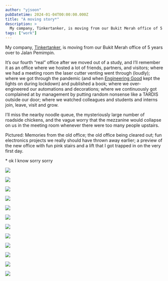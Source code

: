 ```yaml
---
author: "yjsoon"
pubDatetime: 2024-01-04T00:00:00.000Z
title: "A moving story*"
description: >
  My company, Tinkertanker, is moving from our Bukit Merah office of 5 years over to Jalan Pemimpin.It’s our fourth “real” office after we moved out of ...
tags: ["work"] 
---
```



My company, [Tinkertanker](https://tinkertanker.com), is moving from our Bukit Merah office of 5 years over to Jalan Pemimpin.  
  
It’s our fourth “real” office after we moved out of a study, and I’ll remember it as an office where we hosted a lot of friends, partners, and visitors; where we had a meeting room the laser cutter venting went through (loudly); where we got through the pandemic (and when [Engineering Good](https://engineeringgood.org) kept the lights on during lockdown) and published a book; where we over-engineered our automations and decorations; where we continuously got complained at by management by putting random nonsense like a TARDIS outside our door; where we watched colleagues and students and interns join, leave, visit and grow.  
  
I’ll miss the nearby noodle queue, the mysteriously large number of roadside chickens, and the vague worry that the mezzanine would collapse on us in the meeting room whenever there were too many people upstairs.  
  
Pictured: Memories from the old office; the old office being cleared out; fun electronics projects we really should have thrown away earlier; a preview of the new office with fun pink stairs and a lift that I got trapped in on the very first day.  
  
\* ok I know sorry sorry

![](/images/2024/01/1704334081141-edited.jpeg)

![](/images/2024/01/1704334077310-edited.jpeg)

![](/images/2024/01/1704334081787-768x1024.jpeg)

![](/images/2024/01/1704334082361-768x1024.jpeg)

![](/images/2024/01/1704334080353-768x1024.jpeg)

![](/images/2024/01/1704334080653-edited.jpeg)

![](/images/2024/01/1704334083729-768x1024.jpeg)

![](/images/2024/01/1704334082951-768x1024.jpeg)

![](/images/2024/01/1704334082375-768x1024.jpeg)

![](/images/2024/01/1704334080652-768x1024.jpeg)

![](/images/2024/01/D67AEFBD-28B8-4358-B340-7FE74EF4D747_1_105_c.jpeg)

![](/images/2024/01/1704334078703-768x1024.jpeg)